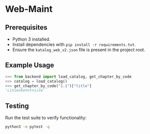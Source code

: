 # Web-Maint

## Prerequisites

- Python 3 installed.
- Install dependencies with `pip install -r requirements.txt`.
- Ensure the `katalog_web_v2.json` file is present in the project root.

## Example Usage

```python
>>> from backend import load_catalog, get_chapter_by_code
>>> catalog = load_catalog()
>>> get_chapter_by_code("1.1")["title"]
'Linienkenntnisse'
```

## Testing

Run the test suite to verify functionality:

```bash
python3 -m pytest -q
```

